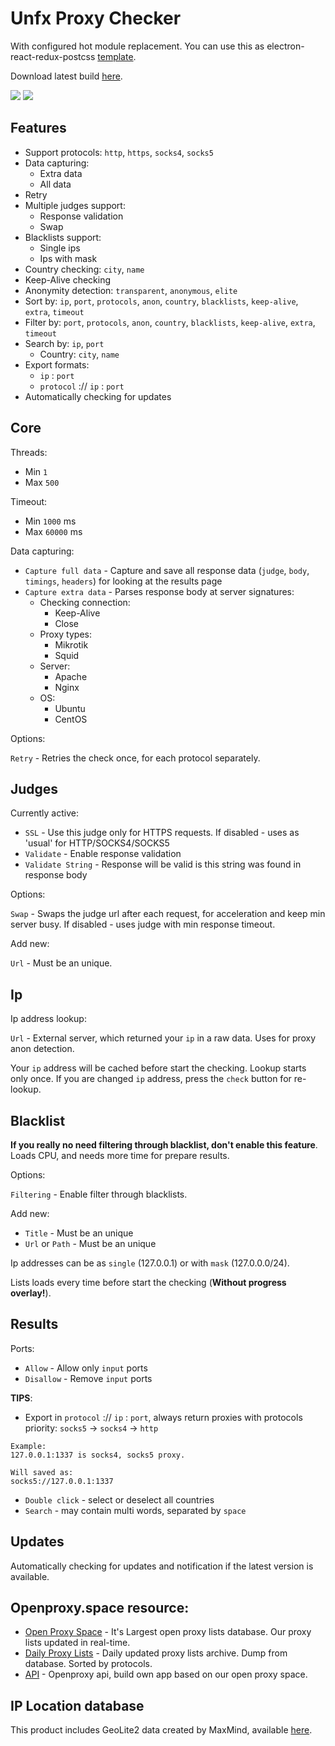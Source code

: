 # Unfx Proxy Checker
With configured hot module replacement. You can use this as electron-react-redux-postcss [template](https://github.com/assnctr/hot-electron-react-redux-postcss).

Download latest build [here](https://github.com/assnctr/unfx-proxy-checker/releases).

![](https://i.ibb.co/KG0FJwZ/Screenshot-2.png)
![](https://i.ibb.co/SwK6DNT/Screenshot-5.png)

## Features
- Support protocols: `http`, `https`, `socks4`, `socks5`
- Data capturing:
  - Extra data
  - All data
- Retry
- Multiple judges support:
  - Response validation
  - Swap
- Blacklists support:
  - Single ips
  - Ips with mask
- Country checking: `city`, `name`
- Keep-Alive checking
- Anonymity detection: `transparent`, `anonymous`, `elite`
- Sort by: `ip`, `port`, `protocols`, `anon`, `country`, `blacklists`, `keep-alive`, `extra`, `timeout`
- Filter by: `port`, `protocols`, `anon`, `country`, `blacklists`, `keep-alive`, `extra`, `timeout`
- Search by: `ip`, `port`
  - Country: `city`, `name`
- Export formats:
  - `ip` : `port`
  - `protocol` :// `ip` : `port`
- Automatically checking for updates

## Core
Threads:
- Min `1`
- Max `500`

Timeout:
- Min `1000` ms
- Max `60000` ms

Data capturing:
- `Capture full data` - Capture and save all response data (`judge`, `body`, `timings`, `headers`) for looking at the results page
- `Capture extra data` - Parses response body at server signatures:
  - Checking connection:
    - Keep-Alive
    - Close
  - Proxy types:
    - Mikrotik
    - Squid
  - Server:
    - Apache
    - Nginx
  - OS:
    - Ubuntu
    - CentOS

Options:

`Retry` - Retries the check once, for each protocol separately.

## Judges
Currently active:
- `SSL` - Use this judge only for HTTPS requests. If disabled - uses as 'usual' for HTTP/SOCKS4/SOCKS5
- `Validate` - Enable response validation
- `Validate String` - Response will be valid is this string was found in response body

Options:

`Swap` - Swaps the judge url after each request, for acceleration and keep min server busy. If disabled - uses judge with min response timeout.

Add new:

`Url` - Must be an unique.

## Ip
Ip address lookup:

`Url` - External server, which returned your `ip` in a raw data. Uses for proxy anon detection.

Your `ip` address will be cached before start the checking. Lookup starts only once. If you are changed `ip` address, press the `check` button for re-lookup.

## Blacklist
**If you really no need filtering through blacklist, don't enable this feature**. Loads CPU, and needs more time for prepare results.

Options:

`Filtering` - Enable filter through blacklists.

Add new:
- `Title` - Must be an unique
- `Url` or `Path` - Must be an unique

Ip addresses can be as `single` (127.0.0.1) or with `mask` (127.0.0.0/24).

Lists loads every time before start the checking (**Without progress overlay!**).

## Results
Ports:
- `Allow` - Allow only `input` ports
- `Disallow` - Remove `input` ports

**TIPS**:
- Export in `protocol` :// `ip` : `port`, always return proxies with protocols priority:
`socks5` -> `socks4` -> `http`
```
Example:
127.0.0.1:1337 is socks4, socks5 proxy.

Will saved as:
socks5://127.0.0.1:1337
```
- `Double click` - select or deselect all countries
- `Search` - may contain multi words, separated by `space`

## Updates
Automatically checking for updates and notification if the latest version is available.

## Openproxy.space resource:
* [Open Proxy Space](https://openproxy.space) - It's Largest open proxy lists database. Our proxy lists updated in real-time.
* [Daily Proxy Lists](https://openproxy.space/lists/) - Daily updated proxy lists archive. Dump from database. Sorted by protocols.
* [API](https://openproxy.space/api) - Openproxy api, build own app based on our open proxy space.

## IP Location database
This product includes GeoLite2 data created by MaxMind, available [here](https://dev.maxmind.com/geoip/geoip2/geolite2/).
